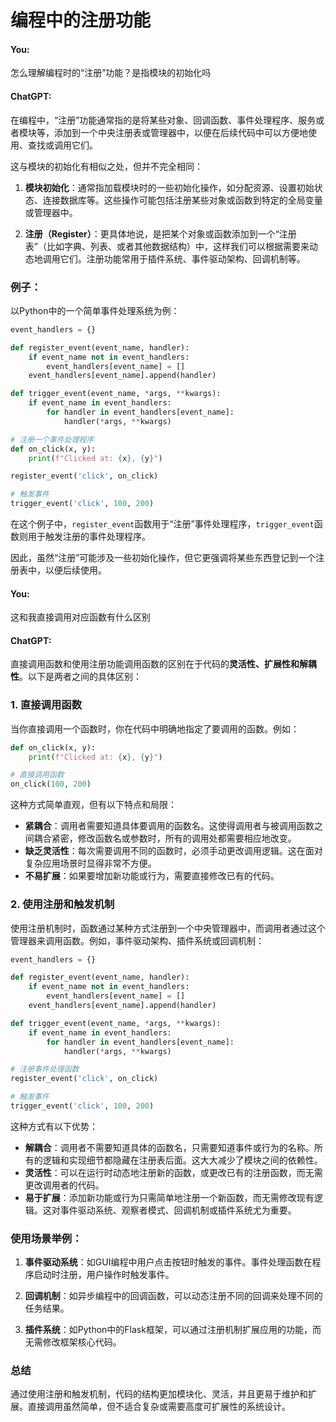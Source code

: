 # 编程中的注册功能

#### You:
怎么理解编程时的“注册”功能？是指模块的初始化吗

#### ChatGPT:
在编程中，“注册”功能通常指的是将某些对象、回调函数、事件处理程序、服务或者模块等，添加到一个中央注册表或管理器中，以便在后续代码中可以方便地使用、查找或调用它们。

这与模块的初始化有相似之处，但并不完全相同：

1. **模块初始化**：通常指加载模块时的一些初始化操作，如分配资源、设置初始状态、连接数据库等。这些操作可能包括注册某些对象或函数到特定的全局变量或管理器中。

2. **注册（Register）**：更具体地说，是把某个对象或函数添加到一个“注册表”（比如字典、列表、或者其他数据结构）中，这样我们可以根据需要来动态地调用它们。注册功能常用于插件系统、事件驱动架构、回调机制等。

### 例子：

以Python中的一个简单事件处理系统为例：

```python
event_handlers = {}

def register_event(event_name, handler):
    if event_name not in event_handlers:
        event_handlers[event_name] = []
    event_handlers[event_name].append(handler)

def trigger_event(event_name, *args, **kwargs):
    if event_name in event_handlers:
        for handler in event_handlers[event_name]:
            handler(*args, **kwargs)

# 注册一个事件处理程序
def on_click(x, y):
    print(f"Clicked at: {x}, {y}")

register_event('click', on_click)

# 触发事件
trigger_event('click', 100, 200)
```

在这个例子中，`register_event`函数用于“注册”事件处理程序，`trigger_event`函数则用于触发注册的事件处理程序。

因此，虽然“注册”可能涉及一些初始化操作，但它更强调将某些东西登记到一个注册表中，以便后续使用。


#### You:
这和我直接调用对应函数有什么区别

#### ChatGPT:
直接调用函数和使用注册功能调用函数的区别在于代码的**灵活性、扩展性和解耦性**。以下是两者之间的具体区别：

### 1. **直接调用函数**

当你直接调用一个函数时，你在代码中明确地指定了要调用的函数。例如：

```python
def on_click(x, y):
    print(f"Clicked at: {x}, {y}")

# 直接调用函数
on_click(100, 200)
```

这种方式简单直观，但有以下特点和局限：

- **紧耦合**：调用者需要知道具体要调用的函数名。这使得调用者与被调用函数之间耦合紧密，修改函数名或参数时，所有的调用处都需要相应地改变。
- **缺乏灵活性**：每次需要调用不同的函数时，必须手动更改调用逻辑。这在面对复杂应用场景时显得非常不方便。
- **不易扩展**：如果要增加新功能或行为，需要直接修改已有的代码。

### 2. **使用注册和触发机制**

使用注册机制时，函数通过某种方式注册到一个中央管理器中，而调用者通过这个管理器来调用函数。例如，事件驱动架构、插件系统或回调机制：

```python
event_handlers = {}

def register_event(event_name, handler):
    if event_name not in event_handlers:
        event_handlers[event_name] = []
    event_handlers[event_name].append(handler)

def trigger_event(event_name, *args, **kwargs):
    if event_name in event_handlers:
        for handler in event_handlers[event_name]:
            handler(*args, **kwargs)

# 注册事件处理函数
register_event('click', on_click)

# 触发事件
trigger_event('click', 100, 200)
```

这种方式有以下优势：

- **解耦合**：调用者不需要知道具体的函数名，只需要知道事件或行为的名称。所有的逻辑和实现细节都隐藏在注册表后面。这大大减少了模块之间的依赖性。
- **灵活性**：可以在运行时动态地注册新的函数，或更改已有的注册函数，而无需更改调用者的代码。
- **易于扩展**：添加新功能或行为只需简单地注册一个新函数，而无需修改现有逻辑。这对事件驱动系统、观察者模式、回调机制或插件系统尤为重要。

### 使用场景举例：

1. **事件驱动系统**：如GUI编程中用户点击按钮时触发的事件。事件处理函数在程序启动时注册，用户操作时触发事件。

2. **回调机制**：如异步编程中的回调函数，可以动态注册不同的回调来处理不同的任务结果。

3. **插件系统**：如Python中的Flask框架，可以通过注册机制扩展应用的功能，而无需修改框架核心代码。

### 总结

通过使用注册和触发机制，代码的结构更加模块化、灵活，并且更易于维护和扩展。直接调用虽然简单，但不适合复杂或需要高度可扩展性的系统设计。
